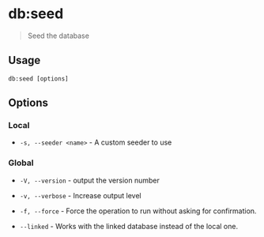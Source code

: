 # db:seed

> Seed the database

## Usage

```shell
db:seed [options]
```

## Options

### Local

* `-s, --seeder <name>` - A custom seeder to use

### Global

* `-V, --version` - output the version number

* `-v, --verbose` - Increase output level

* `-f, --force` - Force the operation to run without asking for confirmation.

* `--linked` - Works with the linked database instead of the local one.
